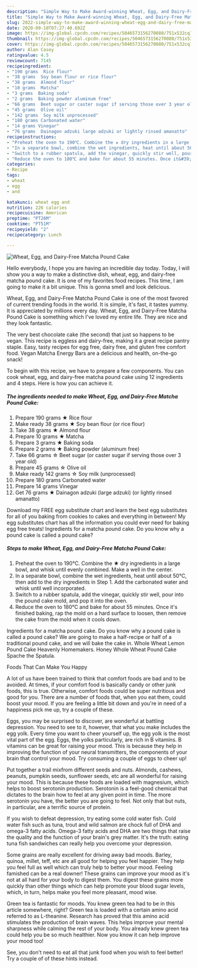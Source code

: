 ```yaml
---
description: "Simple Way to Make Award-winning Wheat, Egg, and Dairy-Free Matcha Pound Cake"
title: "Simple Way to Make Award-winning Wheat, Egg, and Dairy-Free Matcha Pound Cake"
slug: 2022-simple-way-to-make-award-winning-wheat-egg-and-dairy-free-matcha-pound-cake
date: 2020-09-10T07:27:40.692Z
image: https://img-global.cpcdn.com/recipes/5046573156270080/751x532cq70/wheat-egg-and-dairy-free-matcha-pound-cake-recipe-main-photo.jpg
thumbnail: https://img-global.cpcdn.com/recipes/5046573156270080/751x532cq70/wheat-egg-and-dairy-free-matcha-pound-cake-recipe-main-photo.jpg
cover: https://img-global.cpcdn.com/recipes/5046573156270080/751x532cq70/wheat-egg-and-dairy-free-matcha-pound-cake-recipe-main-photo.jpg
author: Alan Casey
ratingvalue: 4.5
reviewcount: 7145
recipeingredient:
- "190 grams  Rice flour"
- "38 grams  Soy bean flour or rice flour"
- "38 grams  Almond flour"
- "10 grams  Matcha"
- "3 grams  Baking soda"
- "2 grams  Baking powder aluminum free"
- "66 grams  Beet sugar or caster sugar if serving those over 3 year old"
- "45 grams  Olive oil"
- "142 grams  Soy milk unprocessed"
- "180 grams Carbonated water"
- "14 grams Vinegar"
- "76 grams  Dainagon adzuki large adzuki or lightly rinsed amanatto"
recipeinstructions:
- "Preheat the oven to 190℃. Combine the ★ dry ingredients in a large bowl, and whisk until evenly combined. Make a well in the center."
- "In a separate bowl, combine the wet ingredients, heat until about 50℃, then add to the dry ingredients in Step 1. Add the carbonated water and whisk until well incorporated."
- "Switch to a rubber spatula, add the vinegar, quickly stir well, pour into the pound cake mold, and pop it into the oven."
- "Reduce the oven to 180℃ and bake for about 55 minutes. Once it&#39;s finished baking, rap the mold on a hard surface to loosen, then remove the cake from the mold when it cools down."
categories:
- Recipe
tags:
- wheat
- egg
- and

katakunci: wheat egg and 
nutrition: 226 calories
recipecuisine: American
preptime: "PT26M"
cooktime: "PT51M"
recipeyield: "2"
recipecategory: Lunch

---
```



![Wheat, Egg, and Dairy-Free Matcha Pound Cake](https://img-global.cpcdn.com/recipes/5046573156270080/751x532cq70/wheat-egg-and-dairy-free-matcha-pound-cake-recipe-main-photo.jpg)

Hello everybody, I hope you are having an incredible day today. Today, I will show you a way to make a distinctive dish, wheat, egg, and dairy-free matcha pound cake. It is one of my favorites food recipes. This time, I am going to make it a bit unique. This is gonna smell and look delicious.

Wheat, Egg, and Dairy-Free Matcha Pound Cake is one of the most favored of current trending foods in the world. It is simple, it's fast, it tastes yummy. It is appreciated by millions every day. Wheat, Egg, and Dairy-Free Matcha Pound Cake is something which I've loved my entire life. They are nice and they look fantastic.

The very best chocolate cake (the second) that just so happens to be vegan. This recipe is eggless and dairy-free, making it a great recipe pantry staple. Easy, tasty recipes for egg free, dairy free, and gluten free comfort food. Vegan Matcha Energy Bars are a delicious and health, on-the-go snack!


To begin with this recipe, we have to prepare a few components. You can cook wheat, egg, and dairy-free matcha pound cake using 12 ingredients and 4 steps. Here is how you can achieve it.

<!--inarticleads1-->

##### The ingredients needed to make Wheat, Egg, and Dairy-Free Matcha Pound Cake:

1. Prepare 190 grams ★ Rice flour
1. Make ready 38 grams ★ Soy bean flour (or rice flour)
1. Take 38 grams ★ Almond flour
1. Prepare 10 grams ★ Matcha
1. Prepare 3 grams ★ Baking soda
1. Prepare 2 grams ★ Baking powder (aluminum free)
1. Take 66 grams ☆ Beet sugar (or caster sugar if serving those over 3 year old)
1. Prepare 45 grams ☆ Olive oil
1. Make ready 142 grams ☆ Soy milk (unprocessed)
1. Prepare 180 grams Carbonated water
1. Prepare 14 grams Vinegar
1. Get 76 grams ★ Dainagon adzuki (large adzuki) (or lightly rinsed amanatto)


Download my FREE egg substitute chart and learn the best egg substitutes for all of you baking from cookies to cakes and everything in between! My egg substitutes chart has all the information you could ever need for baking egg free treats! Ingredients for a matcha pound cake. Do you know why a pound cake is called a pound cake? 

<!--inarticleads2-->

##### Steps to make Wheat, Egg, and Dairy-Free Matcha Pound Cake:

1. Preheat the oven to 190℃. Combine the ★ dry ingredients in a large bowl, and whisk until evenly combined. Make a well in the center.
1. In a separate bowl, combine the wet ingredients, heat until about 50℃, then add to the dry ingredients in Step 1. Add the carbonated water and whisk until well incorporated.
1. Switch to a rubber spatula, add the vinegar, quickly stir well, pour into the pound cake mold, and pop it into the oven.
1. Reduce the oven to 180℃ and bake for about 55 minutes. Once it&#39;s finished baking, rap the mold on a hard surface to loosen, then remove the cake from the mold when it cools down.


Ingredients for a matcha pound cake. Do you know why a pound cake is called a pound cake? We are going to make a half-recipe or half of a traditional pound cake, and we will bake the cake in. Whole Wheat Lemon Pound Cake Heavenly Homemakers. Honey Whole Wheat Pound Cake Spache the Spatula. 

Foods That Can Make You Happy


A lot of us have been trained to think that comfort foods are bad and to be avoided. At times, if your comfort food is basically candy or other junk foods, this is true. Otherwise, comfort foods could be super nutritious and good for you. There are a number of foods that, when you eat them, could boost your mood. If you are feeling a little bit down and you're in need of a happiness pick me up, try a couple of these.

Eggs, you may be surprised to discover, are wonderful at battling depression. You need to see to it, however, that what you make includes the egg yolk. Every time you want to cheer yourself up, the egg yolk is the most vital part of the egg. Eggs, the yolks particularly, are rich in B vitamins. B vitamins can be great for raising your mood. This is because they help in improving the function of your neural transmitters, the components of your brain that control your mood. Try consuming a couple of eggs to cheer up!

Put together a trail mixfrom different seeds and nuts. Almonds, cashews, peanuts, pumpkin seeds, sunflower seeds, etc are all wonderful for raising your mood. This is because these foods are loaded with magnesium, which helps to boost serotonin production. Serotonin is a feel-good chemical that dictates to the brain how to feel at any given point in time. The more serotonin you have, the better you are going to feel. Not only that but nuts, in particular, are a terrific source of protein.

If you wish to defeat depression, try eating some cold water fish. Cold water fish such as tuna, trout and wild salmon are chock full of DHA and omega-3 fatty acids. Omega-3 fatty acids and DHA are two things that raise the quality and the function of your brain's grey matter. It's the truth: eating tuna fish sandwiches can really help you overcome your depression. 

Some grains are really excellent for driving away bad moods. Barley, quinoa, millet, teff, etc are all good for helping you feel happier. They help you feel full as well which can truly help to better your mood. Feeling famished can be a real downer! These grains can improve your mood as it's not at all hard for your body to digest them. You digest these grains more quickly than other things which can help promote your blood sugar levels, which, in turn, helps make you feel more pleasant, mood wise.

Green tea is fantastic for moods. You knew green tea had to be in this article somewhere, right? Green tea is loaded with a certain amino acid referred to as L-theanine. Research has proved that this amino acid stimulates the production of brain waves. This helps improve your mental sharpness while calming the rest of your body. You already knew green tea could help you be so much healthier. Now you know it can help improve your mood too!

See, you don't need to eat all that junk food when you wish to feel better! Try  a  couple of  of  these  hints  instead.

